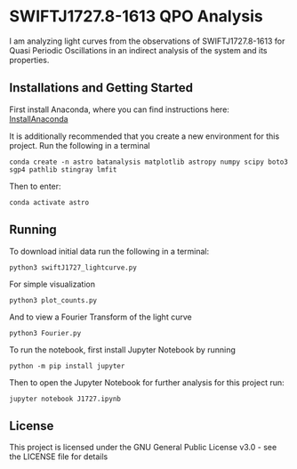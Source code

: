 # SWIFTJ1727.8-1613 QPO Analysis

I am analyzing light curves from the observations of SWIFTJ1727.8-1613 for Quasi Periodic Oscillations in an indirect analysis of the system and its properties.

## Installations and Getting Started

First install Anaconda, where you can find instructions here: <a href="https://docs.anaconda.com/anaconda/install/linux/" target="_blank">InstallAnaconda</a>

It is additionally recommended that you create a new environment for this project. Run the following in a terminal

```
conda create -n astro batanalysis matplotlib astropy numpy scipy boto3 sgp4 pathlib stingray lmfit
```

Then to enter:

```
conda activate astro
```

## Running

To download initial data run the following in a terminal:
```
python3 swiftJ1727_lightcurve.py
```

For simple visualization

```
python3 plot_counts.py
```

And to view a Fourier Transform of the light curve
```
python3 Fourier.py
```

To run the notebook, first install Jupyter Notebook by running 
```
python -m pip install jupyter
```

Then to open the Jupyter Notebook for further analysis
for this project run:

```
jupyter notebook J1727.ipynb
```

## License

This project is licensed under the GNU General Public License v3.0 - see the LICENSE file for details